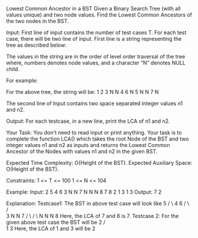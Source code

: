 Lowest Common Ancestor in a BST 
Given a Binary Search Tree (with all values unique) and two node values. Find the Lowest Common Ancestors of the two nodes in the BST.

Input:
First line of input contains the number of test cases T. For each test case, there will be two line of input. First line is a string representing the tree as described below:

The values in the string are in the order of level order traversal of the tree where, numbers denotes node values, and a character “N” denotes NULL child.

For example:

For the above tree, the string will be: 1 2 3 N N 4 6 N 5 N N 7 N

The second line of Input contains two space separated integer values n1 and n2.

Output:
For each testcase, in a new line, print the LCA of n1 and n2.

Your Task:
You don't need to read input or print anything. Your task is to complete the function LCA() which takes the root Node of the BST and two integer values n1 and n2 as inputs and returns the Lowest Common Ancestor of the Nodes with values n1 and n2 in the given BST. 

Expected Time Complexity: O(Height of the BST).
Expected Auxiliary Space: O(Height of the BST).

Constraints:
1 <= T <= 100
1 <= N <= 104

Example:
Input:
2
5 4 6 3 N N 7 N N N 8
7 8
2 1 3
1 3
Output:
7
2

Explanation:
Testcase1: The BST in above test case will look like
              5
          /        \ 
        4          6
     /     \     /      \
   3      N  N       7
 /    \                 /    \ 
N   N              N     8
Here, the LCA of 7 and 8 is 7.
Testcase 2: For the given above test case the BST will be
                    2
                  /    \
                1      3
Here, the LCA of 1 and 3 will be 2